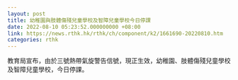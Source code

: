 ```yaml
---
layout: post
title: 幼稚園與肢體傷殘兒童學校及智障兒童學校今日停課
date: 2022-08-10 05:23:52.000000000 +08:00
link: https://news.rthk.hk/rthk/ch/component/k2/1661690-20220810.htm
categories: rthk
---
```


教育局宣布，由於三號熱帶氣旋警告信號，現正生效，幼稚園、肢體傷殘兒童學校及智障兒童學校，今日停課。
